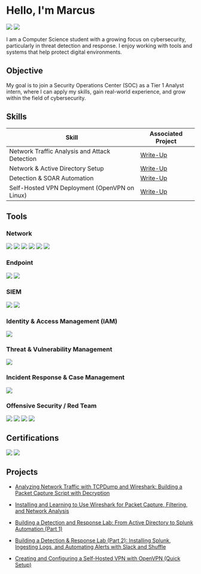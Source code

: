 # Hello, I'm Marcus
<div>
<a href="https://linkedin.com/in/marcus-silva-5b1328183"><img src="https://img.shields.io/badge/-LinkedIn-0072b1?&style=for-the-badge&logo=linkedin&logoColor=white" /></a>
<a href="https://medium.com/@marcuspaulo_34898"><img src="https://img.shields.io/badge/-Medium-000000?&style=for-the-badge&logo=medium&logoColor=white" /></a>
</div>

I am a Computer Science student with a growing focus on cybersecurity, particularly in threat detection and response. I enjoy working with tools and systems that help protect digital environments.

## Objective

My goal is to join a Security Operations Center (SOC) as a Tier 1 Analyst intern, where I can apply my skills, gain real-world experience, and grow within the field of cybersecurity.

## Skills

| Skill                                         | Associated Project         |
|-----------------------------------------------|----------------------------|
| Network Traffic Analysis and Attack Detection | <a href="https://medium.com/@marcuspaulo_34898/analyzing-network-traffic-with-tcpdump-and-wireshark-building-a-packet-capture-script-with-1365a4f90e54">Write-Up</a>|
| Network & Active Directory Setup | <a href="https://medium.com/@marcuspaulo_34898/building-a-detection-and-response-lab-from-active-directory-to-splunk-automation-part-1-b194b24fa8cb">Write-Up</a>|
| Detection & SOAR Automation | <a href="https://medium.com/@marcuspaulo_34898/building-a-detection-response-lab-part-2-installing-splunk-ingesting-logs-and-automating-fef37d5dfbe9">Write-Up</a>|
| Self-Hosted VPN Deployment (OpenVPN on Linux) | <a href="https://medium.com/@marcuspaulo_34898/creating-and-configuring-a-self-hosted-vpn-with-openvpn-quick-setup-b49915a3756c">Write-Up</a>|

## Tools

### Network
<div>
    <img src="https://img.shields.io/badge/-Wireshark-1679A7?&style=for-the-badge&logo=Wireshark&logoColor=white" />
    <img src="https://img.shields.io/badge/-tcpdump-1679A7?&style=for-the-badge&logo=gnu&logoColor=white" />
    <img src="https://img.shields.io/badge/-Nmap-004170?&style=for-the-badge&logo=gnometerminal&logoColor=white" />
    <img src="https://img.shields.io/badge/-Masscan-7F00FF?&style=for-the-badge&logo=linux&logoColor=white" />
    <img src="https://img.shields.io/badge/-Netcat-1B1B1B?&style=for-the-badge&logo=gnu&logoColor=white" />
    <img src="https://img.shields.io/badge/-OpenVPN-EA7E20?&style=for-the-badge&logo=openvpn&logoColor=white" />
</div>

### Endpoint
<div>
    <img src="https://img.shields.io/badge/-Sysmon-000000?&style=for-the-badge&logo=windows11&logoColor=white" />
    <img src="https://img.shields.io/badge/-Wazuh%20Agent-004455?&style=for-the-badge&logo=windows&logoColor=white" />
</div>

### SIEM
<div>
    <img src="https://img.shields.io/badge/-Splunk-000000?&style=for-the-badge&logo=Splunk&logoColor=white" />
    <img src="https://img.shields.io/badge/-Wazuh-005877?&style=for-the-badge&logoColor=white" />
</div>

### Identity & Access Management (IAM)
<div>
    <img src="https://img.shields.io/badge/-Active%20Directory-003366?&style=for-the-badge&logo=microsoft&logoColor=white" />
</div>

### Threat & Vulnerability Management
<div>
    <img src="https://img.shields.io/badge/-Nuclei-1E1E1E?&style=for-the-badge&logoColor=white" />
</div>

### Incident Response & Case Management
<div>
<img src="https://img.shields.io/badge/-TheHive-FCDC00?&style=for-the-badge&logoColor=white" />
</div>

### Offensive Security / Red Team

<div>
<img src="https://img.shields.io/badge/-Metasploit-3F1F56?&style=for-the-badge&logo=metasploit&logoColor=white" />
<img src="https://img.shields.io/badge/-Hydra-333333?&style=for-the-badge&logo=gnometerminal&logoColor=white" />
<img src="https://img.shields.io/badge/-Burp%20Suite-F47F24?&style=for-the-badge&logo=protonmail&logoColor=white" />
<img src="https://img.shields.io/badge/-SQLmap-800000?&style=for-the-badge&logo=database&logoColor=white" />
</div>

## Certifications

<div>
<img src="https://img.shields.io/badge/-Google%20Cybersecurity-4285F4?&style=for-the-badge&logo=Google&logoColor=white" />
<img src="https://img.shields.io/badge/-DCPT%20Certified-268B8B?&style=for-the-badge&logo=kalilinux&logoColor=white" />
</div>

## Projects
- <a href="https://medium.com/@marcuspaulo_34898/analyzing-network-traffic-with-tcpdump-and-wireshark-building-a-packet-capture-script-with-1365a4f90e54">Analyzing Network Traffic with TCPDump and Wireshark: Building a Packet Capture Script with Decryption</a>

- <a href="https://medium.com/@marcuspaulo_34898/installing-and-learning-to-use-wireshark-for-packet-capture-filtering-and-network-analysis-79ca7073175c">Installing and Learning to Use Wireshark for Packet Capture, Filtering, and Network Analysis</a>

- <a href="https://medium.com/@marcuspaulo_34898/building-a-detection-and-response-lab-from-active-directory-to-splunk-automation-part-1-b194b24fa8cb">Building a Detection and Response Lab: From Active Directory to Splunk Automation (Part 1)</a>

- <a href="https://medium.com/@marcuspaulo_34898/building-a-detection-response-lab-part-2-installing-splunk-ingesting-logs-and-automating-fef37d5dfbe9">Building a Detection & Response Lab (Part 2): Installing Splunk, Ingesting Logs, and Automating Alerts with Slack and Shuffle</a>

- <a href="https://medium.com/@marcuspaulo_34898/creating-and-configuring-a-self-hosted-vpn-with-openvpn-quick-setup-b49915a3756c">Creating and Configuring a Self-Hosted VPN with OpenVPN (Quick Setup)</a>
